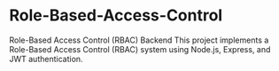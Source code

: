 # Role-Based-Access-Control
Role-Based Access Control (RBAC) Backend This project implements a Role-Based Access Control (RBAC) system using Node.js, Express, and JWT authentication. 
